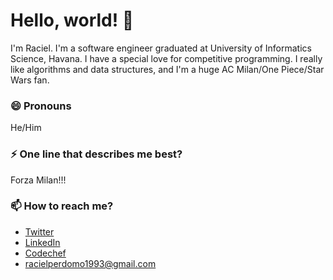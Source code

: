# Hello, world! 👋

I'm Raciel. I'm a software engineer graduated at University of Informatics Science, Havana. I have a special love for competitive programming. I really like algorithms and data structures, and I'm a huge AC Milan/One Piece/Star Wars fan.

### 😄 Pronouns
He/Him

### ⚡ One line that describes me best? 
Forza Milan!!!

### 📫 How to reach me?
- [Twitter](https://twitter.com/Raikiri93) 
- [LinkedIn](https://www.linkedin.com/in/rpgomez/) 
- [Codechef](https://www.codechef.com/users/raciel1993) 
- racielperdomo1993@gmail.com



